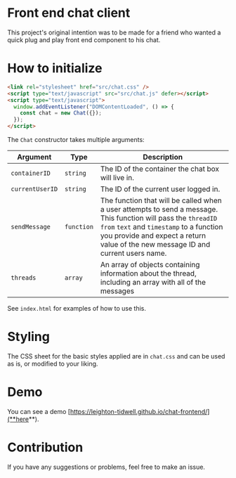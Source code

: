 # Front end chat client

This project's original intention was to be made for a friend who wanted a quick plug and play front end component to his chat.

# How to initialize

```html
<link rel="stylesheet" href="src/chat.css" />
<script type="text/javascript" src="src/chat.js" defer></script>
<script type="text/javascript">
  window.addEventListener("DOMContentLoaded", () => {
    const chat = new Chat({});
  });
</script>
```

The `Chat` constructor takes multiple arguments:

| Argument        | Type       | Description                                                                                                                                                                                                                                     |
| --------------- | ---------- | ----------------------------------------------------------------------------------------------------------------------------------------------------------------------------------------------------------------------------------------------- |
| `containerID`   | `string`   | The ID of the container the chat box will live in.                                                                                                                                                                                              |
| `currentUserID` | `string`   | The ID of the current user logged in.                                                                                                                                                                                                           |
| `sendMessage`   | `function` | The function that will be called when a user attempts to send a message. This function will pass the `threadID` `from` `text` and `timestamp` to a function you provide and expect a return value of the new message ID and current users name. |
| `threads`       | `array`    | An array of objects containing information about the thread, including an array with all of the messages                                                                                                                                        |

See `index.html` for examples of how to use this.

# Styling

The CSS sheet for the basic styles applied are in `chat.css` and can be used as is, or modified to your liking.

# Demo

You can see a demo [https://leighton-tidwell.github.io/chat-frontend/](**here**).

# Contribution

If you have any suggestions or problems, feel free to make an issue.
